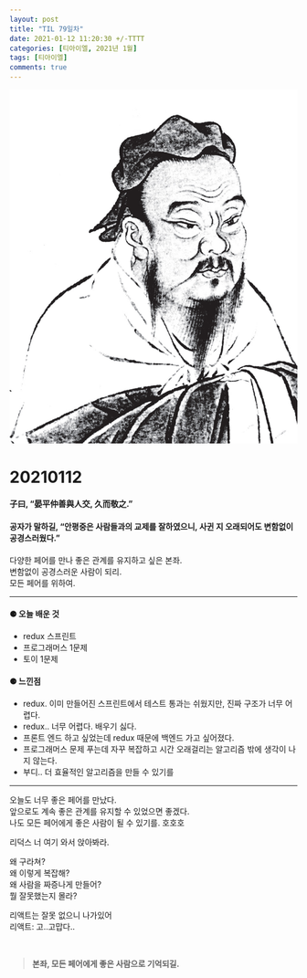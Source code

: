 ```yaml
---
layout: post
title: "TIL 79일차"
date: 2021-01-12 11:20:30 +/-TTTT
categories: [티아이엘, 2021년 1월]
tags: [티아이엘]
comments: true
---
```


![image](/assets/img/sample/avatar.jpg)

# **20210112**

#### **子曰, “晏平仲善與人交, 久而敬之.”**

#### **공자가 말하길, “안평중은 사람들과의 교제를 잘하였으니, 사귄 지 오래되어도 변함없이 공경스러웠다.”**

다양한 페어를 만나 좋은 관계를 유지하고 싶은 본좌.  
변함없이 공경스러운 사람이 되리.  
모든 페어를 위하여.

---

#### **⚈ 오늘 배운 것**

- redux 스프린트
- 프로그래머스 1문제
- 토이 1문제

#### **⚈ 느낀점**

- redux. 이미 만들어진 스프린트에서 테스트 통과는 쉬웠지만, 진짜 구조가 너무 어렵다.
- redux.. 너무 어렵다. 배우기 싫다.
- 프론트 엔드 하고 싶었는데 redux 때문에 백엔드 가고 싶어졌다.
- 프로그래머스 문제 푸는데 자꾸 복잡하고 시간 오래걸리는 알고리즘 밖에 생각이 나지 않는다.
- 부디.. 더 효율적인 알고리즘을 만들 수 있기를

---

오늘도 너무 좋은 페어를 만났다.  
앞으로도 계속 좋은 관계를 유지할 수 있었으면 좋겠다.  
나도 모든 페어에게 좋은 사람이 될 수 있기를. 호호호

리덕스 너 여기 와서 앉아봐라.

왜 구라쳐?  
왜 이렇게 복잡해?  
왜 사람을 짜증나게 만들어?  
뭘 잘못했는지 몰라?

리액트는 잘못 없으니 나가있어  
리액트: 고..고맙다..

<br>

> **본좌, 모든 페어에게 좋은 사람으로 기억되길.**
